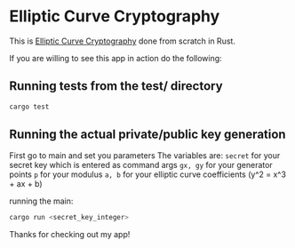 # Elliptic Curve Cryptography
This is [Elliptic Curve Cryptography](https://en.wikipedia.org/wiki/Elliptic-curve_cryptography) done from scratch in Rust.

If you are willing to see this app in action do the following:

## Running tests from the test/ directory
```bash
cargo test
```

## Running the actual private/public key generation
First go to main and set you parameters
The variables are:
`secret` for your secret key which is entered as command args
`gx, gy` for your generator points
`p` for your modulus
`a, b` for your elliptic curve coefficients (y^2 = x^3 + ax + b)

running the main:
```bash
cargo run <secret_key_integer>
```

Thanks for checking out my app!
